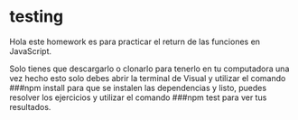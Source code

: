 # testing

Hola este homework es para practicar el return de las funciones en JavaScript. 

Solo tienes que descargarlo o clonarlo para tenerlo en tu computadora
una vez hecho esto solo debes abrir la terminal de Visual y utilizar el comando ###npm install para que se instalen las dependencias y listo,
puedes resolver los ejercicios y utilizar el comando ###npm test para ver tus resultados.
